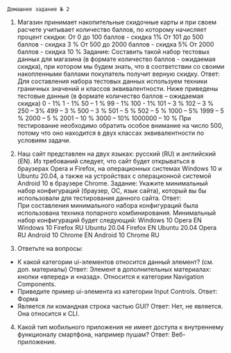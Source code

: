 	Домашнее задание № 2
1. Магазин принимает накопительные скидочные карты и при своем расчете учитывает количество баллов, по которому начисляет процент скидки: От 0 до 100 баллов - скидка 1% От 101 до 500 баллов - скидка 3 % От 500 до 2000 баллов - скидка 5% От 2000 баллов - скидка 10 %
Задание: Составить такой набор тестовых данных для магазина (в формате количество баллов - ожидаемая скидка), при котором мы будем знать, что в соответствии со своими накопленными баллами покупатель получит верную скидку. 
Ответ: 
Для составления набора тестовых данных используем техники граничных значений и классов эквивалентности. Ниже приведены тестовые данные (в формате количество баллов – ожидаемая скидка)
 0 - 1%
 1 - 1%
50 – 1 %
99 - 1%
100 - 1%
101 – 3 %
102 – 3 %
250 – 3%
499 – 3 %
500 – 3 %
501 – 5 %
502 – 5 %
1000 – 5%
1999 – 5 %
2000 – 5 %
2001 – 10 %
3000 – 10%
1000000 – 10 %
При тестирование необходимо обратить особое внимание на число 500, потому что оно находится в двух классах эквивалентности по условиям задачи. 
2. Наш сайт представлен на двух языках: русский (RU) и английский (EN). Из требований следует, что сайт будет открываться в браузерах Opera и Firefox, на операционных системах Windows 10 и Ubuntu 20.04, а также на устройствах с операционной системой Android 10 в браузере Chrome. 
Задание: Укажите минимальный набор конфигураций (браузер, ОС, язык сайта), который вы бы использовали для тестирования данного сайта.
  Ответ:  
При составления минимального набора конфигураций была использована техника попарного комбинирования.  Минимальный набор конфигураций будет следующий: 
Windows 10 	Opera	EN
Windows 10 	Firefox	RU
Ubuntu 20.04	Firefox	EN
Ubuntu 20.04	Opera	RU
Android 10	Chrome	EN
Android 10	Chrome	RU
		

3. Ответьте на вопросы:
 - К какой категории ui-элементов относится данный элемент? (см. доп. материалы)
  Ответ:
Элемент в дополнительных материалах: кнопки «вперед» и «назад». Относится к категории Navigation Components.
 - Приведите пример  ui-элемента из категории Input Controls.
Ответ:   Форма
 - Является ли командная строка частью GUI? 
  Ответ:   Нет, не является. Она относится к CLI.
4. Какой тип мобильного приложения не имеет доступа к внутреннему функционалу смартфона, например пушам?
    Ответ: Веб- приложение.

